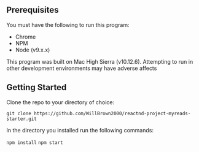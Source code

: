 ## Prerequisites

You must have the following to run this program:

  - Chrome
  - NPM
  - Node (v9.x.x)

This program was built on Mac High Sierra (v10.12.6).  Attempting to run in other development environments may have adverse affects

## Getting Started

Clone the repo to your directory of choice:

`git clone https://github.com/WillBrown2000/reactnd-project-myreads-starter.git`

In the directory you installed run the following commands:

`npm install`
`npm start`
